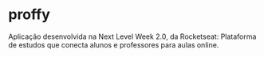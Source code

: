 # proffy
Aplicação desenvolvida na Next Level Week 2.0, da Rocketseat: Plataforma de estudos que conecta alunos e professores para aulas online.
